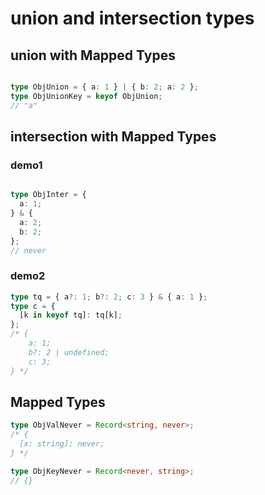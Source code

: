 # union and intersection types

## union with Mapped Types

```typescript

type ObjUnion = { a: 1 } | { b: 2; a: 2 };
type ObjUnionKey = keyof ObjUnion;
// "a"

```

## intersection with Mapped Types

### demo1

```typescript

type ObjInter = {
  a: 1;
} & {
  a: 2;
  b: 2;
};
// never

```

### demo2

```typescript
type tq = { a?: 1; b?: 2; c: 3 } & { a: 1 };
type c = {
  [k in keyof tq]: tq[k];
};
/* {
    a: 1;
    b?: 2 | undefined;
    c: 3;
} */

```

## Mapped Types

```typescript
type ObjValNever = Record<string, never>;
/* {
  [x: string]: never;
} */

type ObjKeyNever = Record<never, string>;
// {}
```
